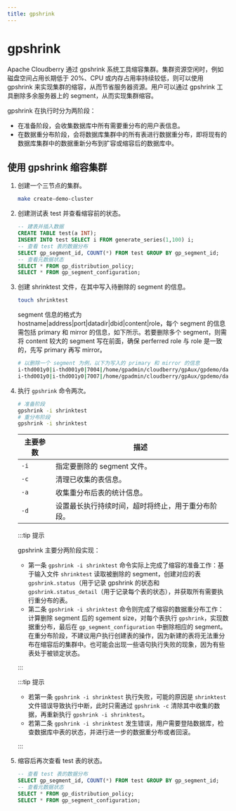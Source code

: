 ```yaml
---
title: gpshrink
---
```


# gpshrink

Apache Cloudberry 通过 gpshrink 系统工具缩容集群。集群资源空闲时，例如磁盘空间占用长期低于 20%、CPU 或内存占用率持续较低，则可以使用 gpshrink 来实现集群的缩容，从而节省服务器资源。用户可以通过 gpshrink 工具删除多余服务器上的 segment，从而实现集群缩容。

gpshrink 在执行时分为两阶段：

- 在准备阶段，会收集数据库中所有需要重分布的用户表信息。
- 在数据重分布阶段，会将数据库集群中的所有表进行数据重分布，即将现有的数据库集群中的数据重新分布到扩容或缩容后的数据库中。

## 使用 gpshrink 缩容集群

1. 创建一个三节点的集群。

    ```bash
    make create-demo-cluster
    ```

2. 创建测试表 test 并查看缩容前的状态。

    ```sql
    -- 建表并插入数据
    CREATE TABLE test(a INT); 
    INSERT INTO test SELECT i FROM generate_series(1,100) i;
    -- 查看 test 表的数据分布
    SELECT gp_segment_id, COUNT(*) FROM test GROUP BY gp_segment_id;
    -- 查看元数据状态
    SELECT * FROM gp_distribution_policy;
    SELECT * FROM gp_segment_configuration;
    ```

3. 创建 shrinktest 文件，在其中写入待删除的 segment 的信息。

    ```bash
    touch shrinktest
    ```

    segment 信息的格式为hostname|address|port|datadir|dbid|content|role，每个 segment 的信息需包括 primary 和 mirror 的信息，如下所示。若要删除多个 segment，则需将 content 较大的 segment 写在前面，确保 perferred role 与 role 是一致的，先写 primary 再写 mirror。

    ```bash
    # 以删除一个 segment 为例，以下为写入的 primary 和 mirror 的信息
    i-thd001y0|i-thd001y0|7004|/home/gpadmin/cloudberry/gpAux/gpdemo/datadirs/dbfast3/demoDataDir2|4|2|p
    i-thd001y0|i-thd001y0|7007|/home/gpadmin/cloudberry/gpAux/gpdemo/datadirs/dbfast_mirror3/demoDataDir2|7|2|m
    ```

4. 执行 `gpshrink` 命令两次。

    ```bash
    # 准备阶段
    gpshrink -i shrinktest
    # 重分布阶段
    gpshrink -i shrinktest
    ```

    |主要参数       | 描述 |
    | ------------ | -----------------|
    | `-i`         | 指定要删除的 segment 文件。  |
    | `-c`         | 清理已收集的表信息。  |
    | `-a`         | 收集重分布后表的统计信息。  |
    | `-d`         | 设置最长执行持续时间，超时将终止，用于重分布阶段。  |

    :::tip 提示

    gpshrink 主要分两阶段实现：

    - 第一条 `gpshrink -i shrinktest` 命令实际上完成了缩容的准备工作：基于输入文件 `shrinktest` 读取被删除的 segment，创建对应的表 `gpshrink.status`（用于记录 gpshrink 的状态和 `gpshrink.status_detail`（用于记录每个表的状态），并获取所有需要执行重分布的表。
    - 第二条 `gpshrink -i shrinktest` 命令则完成了缩容的数据重分布工作：计算删除 segment 后的 sgement size，对每个表执行 `gpshrink`，实现数据重分布，最后在 `gp_segment_configuration` 中删除相应的 segment。在重分布阶段，不建议用户执行创建表的操作，因为新建的表将无法重分布在缩容后的集群中。也可能会出现一些语句执行失败的现象，因为有些表处于被锁定状态。

    :::

    :::tip 提示

    - 若第一条 `gpshrink -i shrinktest` 执行失败，可能的原因是 `shrinktest` 文件错误导致执行中断，此时只需通过 `gpshrink -c` 清除其中收集的数据，再重新执行 `gpshrink -i shrinktest`。
    - 若第二条 `gpshrink -i shrinktest` 发生错误，用户需要登陆数据库，检查数据库中表的状态，并进行进一步的数据重分布或者回滚。

    :::

5. 缩容后再次查看 test 表的状态。

    ```sql
    -- 查看 test 表的数据分布
    SELECT gp_segment_id, COUNT(*) FROM test GROUP BY gp_segment_id;
    -- 查看元数据状态
    SELECT * FROM gp_distribution_policy;
    SELECT * FROM gp_segment_configuration;
    ```